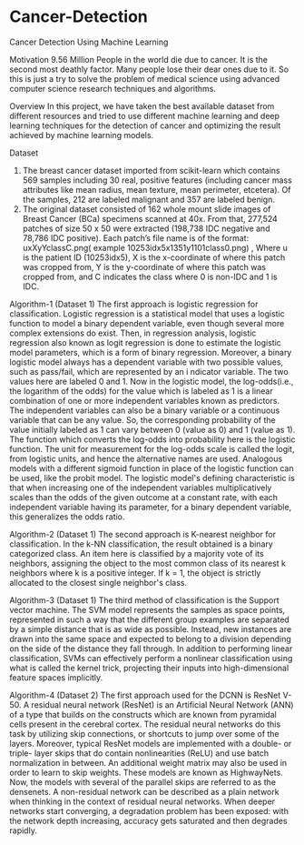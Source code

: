 # Cancer-Detection
Cancer Detection Using Machine Learning

Motivation
9.56 Million People in the world die due to cancer. It is the second most deathly factor.
Many people lose their dear ones due to it. So this is just a try to solve the problem of
medical science using advanced computer science research techniques and algorithms.

Overview
In this project, we have taken the best available dataset from different resources and tried
to use different machine learning and deep learning techniques for the detection of cancer
and optimizing the result achieved by machine learning models.

Dataset
1. The breast cancer dataset imported from scikit-learn which contains 569 samples
including 30 real, positive features (including cancer mass attributes like mean
radius, mean texture, mean perimeter, etcetera). Of the samples, 212 are labeled
malignant and 357 are labeled benign.
2. The original dataset consisted of 162 whole mount slide images of Breast Cancer
(BCa) specimens scanned at 40x. From that, 277,524 patches of size 50 x 50 were
extracted (198,738 IDC negative and 78,786 IDC positive). Each patch’s file name is of
the format: uxXyYclassC.png( example 10253idx5x1351y1101class0.png) , Where u is
the patient ID (10253idx5), X is the x-coordinate of where this patch was cropped
from, Y is the y-coordinate of where this patch was cropped from, and C indicates
the class where 0 is non-IDC and 1 is IDC.

Algorithm-1 (Dataset 1)
The first approach is logistic regression for classification. Logistic regression is a statistical
model that uses a logistic function to model a binary dependent variable, even though
several more complex extensions do exist. Then, in regression analysis, logistic regression
also known as logit regression is done to estimate the logistic model parameters, which is
a form of binary regression. Moreover, a binary logistic model always has a dependent
variable with two possible values, such as pass/fail, which are represented by an i ndicator
variable. The two values here are labeled 0 and 1. Now in the logistic model, the
log-odds(i.e., the logarithm of the odds) for the value which is labeled as 1 is a linear
combination of one or more independent variables known as predictors. The independent
variables can also be a binary variable or a continuous variable that can be any value. So,
the corresponding probability of the value initially labeled as 1 can vary between 0 (value as
0) and 1 (value as 1). The function which converts the log-odds into probability here is the
logistic function. The unit for measurement for the log-odds scale is called the logit, from
logistic units, and hence the alternative names are used. Analogous models with a different
sigmoid function in place of the logistic function can be used, like the probit model. The
logistic model's defining characteristic is that when increasing one of the independent
variables multiplicatively scales than the odds of the given outcome at a constant rate, with
each independent variable having its parameter, for a binary dependent variable, this
generalizes the odds ratio.

Algorithm-2 (Dataset 1)
The second approach is K-nearest neighbor for classification. In the k-NN classification, the
result obtained is a binary categorized class. An item here is classified by a majority vote of
its neighbors, assigning the object to the most common class of its nearest k neighbors
where k is a positive integer. If k = 1, the object is strictly allocated to the closest single
neighbor's class.

Algorithm-3 (Dataset 1)
The third method of classification is the Support vector machine. The SVM model
represents the samples as space points, represented in such a way that the different group
examples are separated by a simple distance that is as wide as possible. Instead, new
instances are drawn into the same space and expected to belong to a division depending
on the side of the distance they fall through. In addition to performing linear classification,
SVMs can effectively perform a nonlinear classification using what is called the kernel trick,
projecting their inputs into high-dimensional feature spaces implicitly.

Algorithm-4 (Dataset 2)
The first approach used for the DCNN is ResNet V-50. A residual neural network (ResNet) is
an Artificial Neural Network (ANN) of a type that builds on the constructs which are known
from pyramidal cells present in the cerebral cortex. The residual neural networks do this
task by utilizing skip connections, or shortcuts to jump over some of the layers. Moreover,
typical ResNet models are implemented with a double- or triple- layer skips that do contain
nonlinearities (ReLU) and use batch normalization in between. An additional weight matrix
may also be used in order to learn to skip weights. These models are known as
HighwayNets. Now, the models with several of the parallel skips are referred to as the
densenets. A non-residual network can be described as a plain network when thinking in
the context of residual neural networks.
When deeper networks start converging, a degradation problem has been exposed: with
the network depth increasing, accuracy gets saturated and then degrades rapidly.

